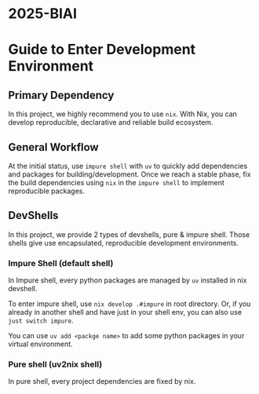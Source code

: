 # 2025-BIAI

# Guide to Enter Development Environment

## Primary Dependency

In this project, we highly recommend you to use `nix`.
With Nix, you can develop reproducible, declarative and reliable build ecosystem.

## General Workflow

At the initial status, use `impure shell` with `uv` to quickly add dependencies and packages for building/development.
Once we reach a stable phase, fix the build dependencies using `nix` in the `impure shell` to implement reproducible packages.

## DevShells

In this project, we provide 2 types of devshells, pure & impure shell.
Those shells give use encapsulated, reproducible development environments.

### Impure Shell (default shell)

In Impure shell, every python packages are managed by `uv` installed in nix devshell.

To enter impure shell, use `nix develop .#impure` in root directory.
Or, if you already in another shell and have just in your shell env, you can also use `just switch impure`.

You can use `uv add <packge name>` to add some python packages in your virtual environment.

### Pure shell (uv2nix shell)

In pure shell, every project dependencies are fixed by nix.
